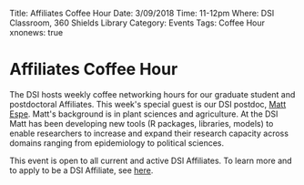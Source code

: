 Title: Affiliates Coffee Hour
Date: 3/09/2018
Time: 11-12pm
Where: DSI Classroom, 360 Shields Library
Category: Events
Tags: Coffee Hour
xnonews: true

# Affiliates Coffee Hour

The DSI hosts weekly coffee networking hours for our graduate student and postdoctoral Affiliates. This week's special guest is our DSI postdoc, [Matt Espe](https://mespe.github.io/). Matt's background is in plant sciences and agriculture. At the DSI Matt has been developing new tools (R packages, libraries, models) to enable researchers to increase and expand their research capacity across domains ranging from epidemiology to political sciences.

This event is open to all current  and active DSI Affiliates. To learn more and to apply to be a DSI Affiliate, see [here](http://dsi.ucdavis.edu/membership.html).